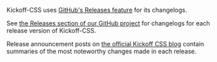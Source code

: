 Kickoff-CSS uses [GitHub's Releases feature](https://github.com/blog/1547-release-your-software) for its changelogs.

See [the Releases section of our GitHub project](https://github.com/hudl/kickoff-css/releases) for changelogs for each release version of Kickoff-CSS.

Release announcement posts on [the official Kickoff CSS blog](http://hudl.github.io/kickoff-docs/blog/) contain summaries of the most noteworthy changes made in each release.